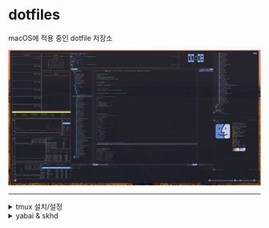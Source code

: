 # dotfiles
macOS에 적용 중인 dotfile 저장소

![screenshot](doc/screenshot.png)

------

<details>
<summary>tmux 설치/설정</summary>

### 설치
```shell
brew install tmux
```
### tmux true color 설정

~/.tmux.conf에 다음과 같이 설정
```
set -g default-terminal "tmux-256color"
set-option -sa terminal-features ",xterm-256color:RGB"
set-option -ga terminal-overrides ",eterm-256color:Tc"
```

.zshrc 에 다음과 같이 설정
```
alias tmux="tmux -2"
```

~/.config/kitty/kitty.conf에 다음과 같이 설정
```
term        xterm-256color
```

source ~/.zshrc
termnial을 다시 실행하고, nvim에서 :checkhealth를 수행했을 때, 아래와 같은 결과가 나와야 한다.
![sshot1](doc/sshot1.png)



------

### <span style="color:yellow">kitty terminal 실행 시, tmux 자동 실행</span>

~/.zshrc를 열고, 제일 마지막에 다음을 추가
```
[ -z "$TMUX" ] && command -v tmux &> /dev/null && tmux
```



------

### <span style="color:yellow">tmux에서 nvim 실행 시, insert mode에서 커서가 변경되지 않는 문제.</span>

.tmux.conf에 다음을 추가한다.
```
set-option -ga terminal-overrides '*:Ss=\E[%p1%d q:Se=\E[ q'
```
tmux shell에서 tmux kill-server를 실행 한 후, 다시 tmux를 실행하면 적용됨.



------

### <span style="color:yellow">tmux 사용법 간단 정리.</span>
- command prefix(ctrl-b)키를 누른 후에 다음 키를 누를 때는, command prefix를 누르고 있지 않아도 됨.
- 아래의 테이블에서 ctrl-b(command prefix)는 그냥 Prefix로 표현함
- pane은 tmux window의 분활된 화면(panel)을 의미

| 단축키              | 설명                                                        |
| ------------------- | ----------------------------------------------------------- |
| Prefix  %           | pane를 세로로 추가                                          |
| Prefix  "           | pane을 가로로 추가                                          |
| Prefix  {           | 현재 pane의 위치를 시계 방향으로 변경(swap)                 |
| Prefix  }           | 현재 pane의 위치를 반 시계 방향으로 변경(swap)              |
| Prefix  [space key] | 가로로 분할돤 pane을 세로로 변경 혹은 그 반대 경우로 toggle |
| Prefix  x           | 사용 중인 pane을 종료                                       |
| Prefix ?            | tmux의 단축키 help, 종료는 q                                |
| Prefix  방향키      | 커서를 해당 방향의 panel로 이동 (change focus)              |



------

### <span style="color:yellow">tmux plugin manager TPM 설치 밑 catpppuccin theme 설치</span>

Tmux  Plugin Manager (TPM) 설치

```shell
git clone https://github.com/tmux-plugins/tpm ~/.tmux/plugins/tpm
```

git lone이 완료되면, ~/.tmux.conf를 열고, 파일 제일 하단에 아래의 내용을 추가한다.

```shell
# List of plugins

set -g @plugin 'tmux-plugins/tpm'
set -g @plugin 'tmux-plugins/tmux-sensible'


# Initialize TMUX plugin manager (keep this line at the very bottom of tmux.conf)
run '~/.tmux/plugins/tpm/tpm'
```

파일을 저장하고 shell로 나와서 아래의 명령을 수행

```shell
tmux source-file ~/.tmux.conf
```

다시, ~/.tmux.conf 파일을 열고, catppccin plugin을 설치한다.

```shell
# catppuccin plugin
set -g @plugin 'catppuccin/tmux'
set -g @catppuccin_flavour 'mocha' # or frappe, macchiato, mocha
set -g @catppuccin_window_left_separator "█"
set -g @catppuccin_window_right_separator "█ "
set -g @catppuccin_window_number_position "right"
set -g @catppuccin_window_middle_separator "  █"

set -g @catppuccin_window_default_fill "number"

set -g @catppuccin_window_current_fill "number"
set -g @catppuccin_window_current_text "#{pane_current_path}"

set -g @catppuccin_status_modules_right "application session date_time"
set -g @catppuccin_status_left_separator  ""
set -g @catppuccin_status_right_separator " "
set -g @catppuccin_status_right_separator_inverse "yes"
set -g @catppuccin_status_fill "all"
set -g @catppuccin_status_connect_separator "no"

# --------------------------------------------
set -g @plugin 'tmux-plugins/tpm'
set -g @plugin 'tmux-plugins/tmux-sensible'

```

점선 위의 내용만 추가하면 된다.  추가가 완료 되었으면.. 저장 후, 다시 tmux shell로 나온다.

```shell
Prefix + I
```

ctrl-b + I (대문자 i)를 눌러주면, 아래와 같은 화면이 나오면서  plugin을 설치하게 된다.

![tpm](doc/tmux_plugin_install.png)
</details>
<details>
<summary>yabai & skhd</summary>


```
# change focus within space
alt - left  : focus west
alt - right : focus east
alt - down  : focus south
alt - up    : focus north

# move window (warp)
ctrl + alt - <arrow key>

# swap windows
cmd + alt - <arrow key>

# resize window
shift + alt - <arrow key>
```

</details>
